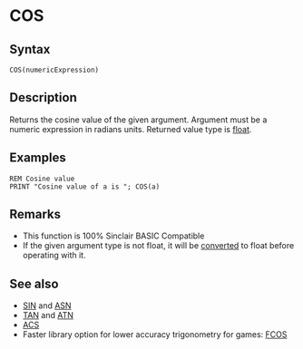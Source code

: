 # COS

## Syntax

```
COS(numericExpression)
```

## Description

Returns the cosine value of the given argument.
Argument must be a numeric expression in radians units. Returned value type is [float](../structure/types#Float).

## Examples

```
REM Cosine value
PRINT "Cosine value of a is "; COS(a)
```

## Remarks

*  This function is 100% Sinclair BASIC Compatible
*  If the given argument type is not float, it will be [converted](cast) to float before operating with it.

## See also

* [SIN](sin) and [ASN](asn)
* [TAN](tan) and [ATN](atn)
* [ACS](acs)
*  Faster library option for lower accuracy trigonometry for games: [FCOS](../library/fsin.bas)

